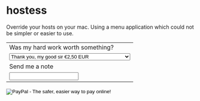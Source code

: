 # hostess
Override your hosts on your mac. Using a menu application which could not be simpler or easier to use.



<form action="https://www.paypal.com/cgi-bin/webscr" method="post" target="_top">
	<input type="hidden" name="cmd" value="_s-xclick">
	<input type="hidden" name="hosted_button_id" value="ZF94GBXWAZQNJ">
	<table>
		<tr>
			<td>
				<input type="hidden" name="on0" value="Was my hard work worth something?">Was my hard work worth something?
			</td>
		</tr>
		<tr>
			<td>
				<select name="os0">
					<option value="Thank you, my good sir">Thank you, my good sir €2,50 EUR</option>
					<option value="Wow, that's very kind">Wow, that's very kind €5,00 EUR</option>
					<option value="I'm grateful, you have a generous heart">I'm grateful, you have a generous heart €9,99 EUR</option>
				</select> 
			</td>
		</tr>
		<tr>
			<td>
				<input type="hidden" name="on1" value="Send me a note">Send me a note</td></tr><tr><td><input type="text" name="os1" maxlength="200">
			</td>
		</tr>
	</table>
	<input type="hidden" name="currency_code" value="EUR">
	<input type="image" src="https://www.paypalobjects.com/en_US/i/btn/btn_buynow_LG.gif" border="0" name="submit" alt="PayPal - The safer, easier way to pay online!">
	<img alt="" border="0" src="https://www.paypalobjects.com/nl_NL/i/scr/pixel.gif" width="1" height="1">
</form>
